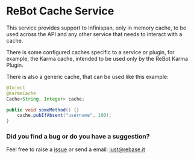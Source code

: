 # ReBot Cache Service

This service provides support to Infinispan, only in memory cache, to be used across the API and any other service
that needs to interact with a cache.

There is some configured caches specific to a service or plugin, for example, the Karma cache, intended to be used
only by the ReBot Karma Plugin.

There is also a generic cache, that can be used like this example:

```java
@Inject
@KarmaCache
Cache<String, Integer> cache;

public void someMethod() {}
    cache.pubIfAbsent("username", 100);
}
```

### Did you find a bug or do you have a suggestion?
Feel free to raise a [issue](https://github.com/rebase-it/rebot/issues/new) or send a email: just@rebase.it